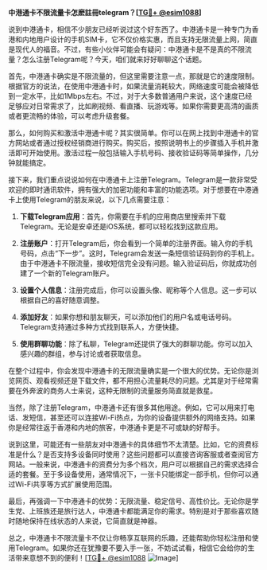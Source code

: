 **中港通卡不限流量卡怎麽註冊telegram？[[TG💪+ @esim1088](https://t.me/s/esim1088)]**

说到中港通卡，相信不少朋友已经听说过这个好东西了。中港通卡是一种专门为香港和内地用户设计的手机SIM卡，它不仅价格实惠，而且支持无限流量上网，简直是现代人的福音。不过，有些小伙伴可能会有疑问：中港通卡是不是真的不限流量？怎么注册Telegram呢？今天，咱们就来好好聊聊这个话题。

首先，中港通卡确实是不限流量的，但这里需要注意一点，那就是它的速度限制。根据官方的说法，在使用中港通卡时，如果流量消耗较大，网络速度可能会被降低到一定水平，比如1Mbps左右。不过，对于大多数普通用户来说，这个速度已经足够应对日常需求了，比如刷视频、看直播、玩游戏等。如果你需要更高清的画质或者更流畅的体验，可以考虑升级套餐。

那么，如何购买和激活中港通卡呢？其实很简单。你可以在网上找到中港通卡的官方网站或者通过授权经销商进行购买。购买后，按照说明书上的步骤插入手机并激活即可开始使用。激活过程一般包括输入手机号码、接收验证码等简单操作，几分钟就能搞定。

接下来，我们重点说说如何在中港通卡上注册Telegram。Telegram是一款非常受欢迎的即时通讯软件，拥有强大的加密功能和丰富的功能选项。对于想要在中港通卡上使用Telegram的朋友来说，以下几点需要注意：

1. **下载Telegram应用**：首先，你需要在手机的应用商店里搜索并下载Telegram。无论是安卓还是iOS系统，都可以轻松找到这款应用。

2. **注册账户**：打开Telegram后，你会看到一个简单的注册界面。输入你的手机号码，点击“下一步”。这时，Telegram会发送一条短信验证码到你的手机上。由于中港通卡不限流量，接收短信完全没有问题。输入验证码后，你就成功创建了一个新的Telegram账户。

3. **设置个人信息**：注册完成后，你可以设置头像、昵称等个人信息。这一步可以根据自己的喜好随意调整。

4. **添加好友**：如果你想和朋友聊天，可以添加他们的用户名或电话号码。Telegram支持通过多种方式找到联系人，方便快捷。

5. **使用群聊功能**：除了私聊，Telegram还提供了强大的群聊功能。你可以加入感兴趣的群组，参与讨论或者获取信息。

在整个过程中，你会发现中港通卡的无限流量确实是一个很大的优势。无论你是浏览网页、观看视频还是下载文件，都不用担心流量耗尽的问题。尤其是对于经常需要在外奔波的商务人士来说，这种无限制的流量服务简直就是救星。

当然，除了注册Telegram，中港通卡还有很多其他用途。例如，它可以用来打电话、发短信，甚至还可以连接Wi-Fi热点，为你的设备提供额外的网络支持。如果你是经常往返于香港和内地的旅客，中港通卡更是不可或缺的好帮手。

说到这里，可能还有一些朋友对中港通卡的具体细节不太清楚。比如，它的资费标准是什么？是否支持多设备同时使用？这些问题都可以直接咨询客服或者查阅官方网站。一般来说，中港通卡的资费分为多个档次，用户可以根据自己的需求选择合适的套餐。至于多设备使用，通常情况下，一张卡只能绑定一部手机，但你可以通过Wi-Fi共享等方式扩展使用范围。

最后，再强调一下中港通卡的优势：无限流量、稳定信号、高性价比。无论你是学生党、上班族还是旅行达人，中港通卡都能满足你的需求。特别是对于那些喜欢随时随地保持在线状态的人来说，它简直就是神器。

总之，中港通卡不限流量卡不仅让你畅享互联网的乐趣，还能帮助你轻松注册和使用Telegram。如果你还在犹豫要不要入手一张，不妨试试看，相信它会给你的生活带来意想不到的便利！[[TG💪+ @esim1088](https://t.me/s/esim1088) ![Image](https://i.postimg.cc/4NQfJmqS/Snipaste-2025-05-13-00-14-12.png)]